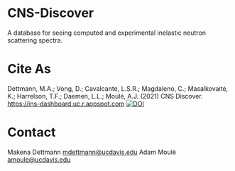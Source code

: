 # CNS-Discover
A database for seeing computed and experimental inelastic neutron scattering spectra.

# Cite As
Dettmann, M.A.; Vong, D.; Cavalcante, L.S.R.; Magdaleno, C.; Masalkovaitė, K.; Harrelson, T.F.; Daemen, L.L.; Moulė, A.J. (2021) CNS Discover. https://ins-dashboard.uc.r.appspot.com [![DOI](https://zenodo.org/badge/339552091.svg)](https://zenodo.org/badge/latestdoi/339552091)

# Contact
Makena Dettmann <mdettmann@ucdavis.edu>
Adam Moulė <amoule@ucdavis.edu>
